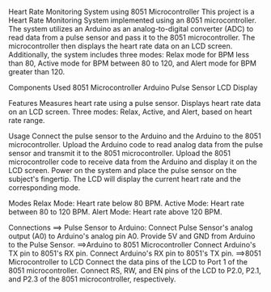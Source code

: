 Heart Rate Monitoring System using 8051 Microcontroller
This project is a Heart Rate Monitoring System implemented using an 8051 microcontroller. The system utilizes an Arduino as an analog-to-digital converter (ADC) to read data from a pulse sensor and pass it to the 8051 microcontroller. The microcontroller then displays the heart rate data on an LCD screen. Additionally, the system includes three modes: Relax mode for BPM less than 80, Active mode for BPM between 80 to 120, and Alert mode for BPM greater than 120.

Components Used
8051 Microcontroller
Arduino
Pulse Sensor
LCD Display

Features
Measures heart rate using a pulse sensor.
Displays heart rate data on an LCD screen.
Three modes: Relax, Active, and Alert, based on heart rate range.

Usage
Connect the pulse sensor to the Arduino and the Arduino to the 8051 microcontroller.
Upload the Arduino code to read analog data from the pulse sensor and transmit it to the 8051 microcontroller.
Upload the 8051 microcontroller code to receive data from the Arduino and display it on the LCD screen.
Power on the system and place the pulse sensor on the subject's fingertip.
The LCD will display the current heart rate and the corresponding mode.

Modes
Relax Mode: Heart rate below 80 BPM.
Active Mode: Heart rate between 80 to 120 BPM.
Alert Mode: Heart rate above 120 BPM.

Connections
==> Pulse Sensor to Arduino:
Connect Pulse Sensor's analog output (A0) to Arduino's analog pin A0.
Provide 5V and GND from Arduino to the Pulse Sensor.
==>Arduino to 8051 Microcontroller
Connect Arduino's TX pin to 8051's RX pin.
Connect Arduino's RX pin to 8051's TX pin.
==>8051 Microcontroller to LCD
Connect the data pins of the LCD to Port 1 of the 8051 microcontroller.
Connect RS, RW, and EN pins of the LCD to P2.0, P2.1, and P2.3 of the 8051 microcontroller, respectively.


